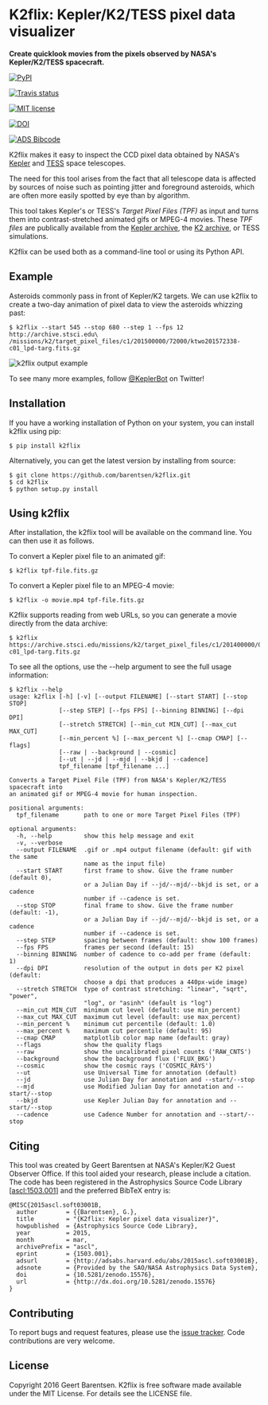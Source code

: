 K2flix: Kepler/K2/TESS pixel data visualizer
============================================

**Create quicklook movies from the pixels observed by NASA's
Kepler/K2/TESS spacecraft.**

[![PyPI](http://img.shields.io/pypi/v/k2flix.svg)](https://pypi.python.org/pypi/k2flix/)

[![Travis status](http://img.shields.io/travis/barentsen/k2flix/master.svg)](http://travis-ci.org/barentsen/k2flix)

[![MIT license](http://img.shields.io/badge/license-MIT-blue.svg)](https://github.com/barentsen/k2flix/blob/master/LICENSE)

[![DOI](https://zenodo.org/badge/doi/10.5281/zenodo.15576.svg)](http://dx.doi.org/10.5281/zenodo.15576)

[![ADS Bibcode](https://img.shields.io/badge/NASA%20ADS-2015ascl.soft03001B-blue.svg)](http://adsabs.harvard.edu/abs/2015ascl.soft03001B)

K2flix makes it easy to inspect the CCD pixel data obtained by NASA's
[Kepler](http://keplerscience.nasa.gov) and
[TESS](https://tess.gsfc.nasa.gov) space telescopes.

The need for this tool arises from the fact that all telescope data is
affected by sources of noise such as pointing jitter and foreground
asteroids, which are often more easily spotted by eye than by algorithm.

This tool takes Kepler's or TESS's *Target Pixel Files (TPF)* as input
and turns them into contrast-stretched animated gifs or MPEG-4 movies.
These *TPF files* are publically available from the [Kepler
archive](https://archive.stsci.edu/missions/kepler/target_pixel_files/),
the [K2
archive](https://archive.stsci.edu/missions/k2/target_pixel_files/), or
TESS simulations.

K2flix can be used both as a command-line tool or using its Python API.

Example
-------

Asteroids commonly pass in front of Kepler/K2 targets. We can use k2flix
to create a two-day animation of pixel data to view the asteroids
whizzing past:

    $ k2flix --start 545 --stop 680 --step 1 --fps 12 http://archive.stsci.edu\
    /missions/k2/target_pixel_files/c1/201500000/72000/ktwo201572338-c01_lpd-targ.fits.gz

![k2flix output example](https://raw.githubusercontent.com/barentsen/k2flix/master/examples/epic-201572338.gif)

To see many more examples, follow
[@KeplerBot](https://twitter.com/KeplerBot) on Twitter!

Installation
------------

If you have a working installation of Python on your system, you can
install k2flix using pip:

    $ pip install k2flix

Alternatively, you can get the latest version by installing from source:

    $ git clone https://github.com/barentsen/k2flix.git
    $ cd k2flix
    $ python setup.py install

Using k2flix
------------

After installation, the k2flix tool will be available on the command
line. You can then use it as follows.

To convert a Kepler pixel file to an animated gif:

    $ k2flix tpf-file.fits.gz

To convert a Kepler pixel file to an MPEG-4 movie:

    $ k2flix -o movie.mp4 tpf-file.fits.gz

K2flix supports reading from web URLs, so you can generate a movie
directly from the data archive:

    $ k2flix https://archive.stsci.edu/missions/k2/target_pixel_files/c1/201400000/00000/ktwo201400022-c01_lpd-targ.fits.gz

To see all the options, use the --help argument to see the full usage
information:

    $ k2flix --help
    usage: k2flix [-h] [-v] [--output FILENAME] [--start START] [--stop STOP]
                  [--step STEP] [--fps FPS] [--binning BINNING] [--dpi DPI]
                  [--stretch STRETCH] [--min_cut MIN_CUT] [--max_cut MAX_CUT]
                  [--min_percent %] [--max_percent %] [--cmap CMAP] [--flags]
                  [--raw | --background | --cosmic]
                  [--ut | --jd | --mjd | --bkjd | --cadence]
                  tpf_filename [tpf_filename ...]

    Converts a Target Pixel File (TPF) from NASA's Kepler/K2/TESS spacecraft into
    an animated gif or MPEG-4 movie for human inspection.

    positional arguments:
      tpf_filename       path to one or more Target Pixel Files (TPF)

    optional arguments:
      -h, --help         show this help message and exit
      -v, --verbose
      --output FILENAME  .gif or .mp4 output filename (default: gif with the same
                         name as the input file)
      --start START      first frame to show. Give the frame number (default 0),
                         or a Julian Day if --jd/--mjd/--bkjd is set, or a cadence
                         number if --cadence is set.
      --stop STOP        final frame to show. Give the frame number (default: -1),
                         or a Julian Day if --jd/--mjd/--bkjd is set, or a cadence
                         number if --cadence is set.
      --step STEP        spacing between frames (default: show 100 frames)
      --fps FPS          frames per second (default: 15)
      --binning BINNING  number of cadence to co-add per frame (default: 1)
      --dpi DPI          resolution of the output in dots per K2 pixel (default:
                         choose a dpi that produces a 440px-wide image)
      --stretch STRETCH  type of contrast stretching: "linear", "sqrt", "power",
                         "log", or "asinh" (default is "log")
      --min_cut MIN_CUT  minimum cut level (default: use min_percent)
      --max_cut MAX_CUT  maximum cut level (default: use max_percent)
      --min_percent %    minimum cut percentile (default: 1.0)
      --max_percent %    maximum cut percentile (default: 95)
      --cmap CMAP        matplotlib color map name (default: gray)
      --flags            show the quality flags
      --raw              show the uncalibrated pixel counts ('RAW_CNTS')
      --background       show the background flux ('FLUX_BKG')
      --cosmic           show the cosmic rays ('COSMIC_RAYS')
      --ut               use Universal Time for annotation (default)
      --jd               use Julian Day for annotation and --start/--stop
      --mjd              use Modified Julian Day for annotation and --start/--stop
      --bkjd             use Kepler Julian Day for annotation and --start/--stop
      --cadence          use Cadence Number for annotation and --start/--stop

Citing
------

This tool was created by Geert Barentsen at NASA's Kepler/K2 Guest
Observer Office. If this tool aided your research, please include a
citation. The code has been registered in the Astrophysics Source Code
Library \[[ascl:1503.001](http://ascl.net/code/v/1069)\] and the
preferred BibTeX entry is:

    @MISC{2015ascl.soft03001B,
      author        = {{Barentsen}, G.},
      title         = "{K2flix: Kepler pixel data visualizer}",
      howpublished  = {Astrophysics Source Code Library},
      year          = 2015,
      month         = mar,
      archivePrefix = "ascl",
      eprint        = {1503.001},
      adsurl        = {http://adsabs.harvard.edu/abs/2015ascl.soft03001B},
      adsnote       = {Provided by the SAO/NASA Astrophysics Data System},
      doi           = {10.5281/zenodo.15576},
      url           = {http://dx.doi.org/10.5281/zenodo.15576}
    }

Contributing
------------

To report bugs and request features, please use the [issue
tracker](https://github.com/barentsen/k2flix/issues). Code contributions
are very welcome.

License
-------

Copyright 2016 Geert Barentsen. K2flix is free software made available
under the MIT License. For details see the LICENSE file.
